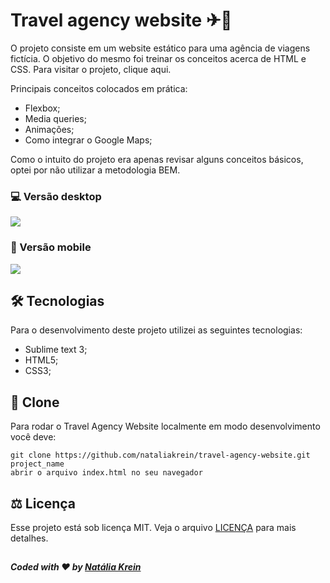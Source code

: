 # Travel agency website ✈💙
O projeto consiste em um website estático para uma agência de viagens fictícia. O objetivo do mesmo foi treinar os conceitos acerca de HTML e CSS.
Para visitar o projeto, clique aqui.

Principais conceitos colocados em prática:
<ul>
  <li>Flexbox;</li>
  <li>Media queries;</li>
  <li>Animações;</li>
  <li>Como integrar o Google Maps;</li>
</ul> 
Como o intuito do projeto era apenas revisar alguns conceitos básicos, optei por não utilizar a metodologia BEM.

### 💻 Versão desktop
![](https://user-images.githubusercontent.com/75141156/112648055-df877f80-8e27-11eb-9e2c-bf1cc8c6035a.gif)


### 📱 Versão mobile
![](https://user-images.githubusercontent.com/75141156/112647436-46f0ff80-8e27-11eb-9176-5a833a9eec64.gif)


## 🛠 Tecnologias
Para o desenvolvimento deste projeto utilizei as seguintes tecnologias:
<ul>
  <li>Sublime text 3;</li>
  <li>HTML5;</li>
  <li>CSS3;</li>
</ul>

## 💾 Clone
Para rodar o Travel Agency Website localmente em modo desenvolvimento você deve:
```
git clone https://github.com/nataliakrein/travel-agency-website.git project_name
abrir o arquivo index.html no seu navegador
```
## ⚖ Licença
Esse projeto está sob licença MIT. Veja o arquivo <a href="https://github.com/nataliakrein/travel-agency-website/blob/main/LICENSE">LICENÇA</a> para mais detalhes.
## 
##### Coded with ❤ by <a href="https://github.com/nataliakrein/">Natália Krein</a>
